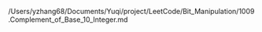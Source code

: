 /Users/yzhang68/Documents/Yuqi/project/LeetCode/Bit_Manipulation/1009.Complement_of_Base_10_Integer.md